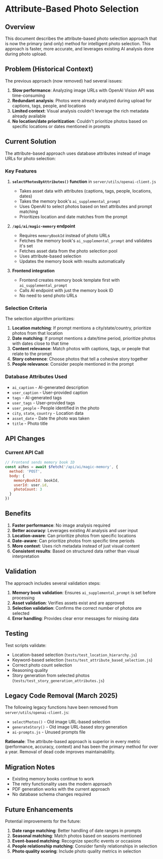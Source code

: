 # Attribute-Based Photo Selection

## Overview

This document describes the attribute-based photo selection approach that is now the primary (and only) method for intelligent photo selection. This approach is faster, more accurate, and leverages existing AI analysis done during photo upload.

## Problem (Historical Context)

The previous approach (now removed) had several issues:
1. **Slow performance**: Analyzing image URLs with OpenAI Vision API was time-consuming
2. **Redundant analysis**: Photos were already analyzed during upload for captions, tags, people, and locations
3. **Limited context**: Visual analysis couldn't leverage the rich metadata already available
4. **No location/date prioritization**: Couldn't prioritize photos based on specific locations or dates mentioned in prompts

## Current Solution

The attribute-based approach uses database attributes instead of image URLs for photo selection:

### Key Features

1. **`selectPhotosByAttributes()` function** in `server/utils/openai-client.js`
   - Takes asset data with attributes (captions, tags, people, locations, dates)
   - Takes the memory book's `ai_supplemental_prompt`
   - Uses OpenAI to select photos based on text attributes and prompt matching
   - Prioritizes location and date matches from the prompt

2. **`/api/ai/magic-memory` endpoint**
   - Requires `memoryBookId` instead of photo URLs
   - Fetches the memory book's `ai_supplemental_prompt` and validates it's set
   - Fetches asset data from the photo selection pool
   - Uses attribute-based selection
   - Updates the memory book with results automatically

3. **Frontend integration**
   - Frontend creates memory book template first with `ai_supplemental_prompt`
   - Calls AI endpoint with just the memory book ID
   - No need to send photo URLs

### Selection Criteria

The selection algorithm prioritizes:

1. **Location matching**: If prompt mentions a city/state/country, prioritize photos from that location
2. **Date matching**: If prompt mentions a date/time period, prioritize photos with dates close to that time
3. **Content relevance**: Match photos with captions, tags, or people that relate to the prompt
4. **Story coherence**: Choose photos that tell a cohesive story together
5. **People relevance**: Consider people mentioned in the prompt

### Database Attributes Used

- `ai_caption` - AI-generated description
- `user_caption` - User-provided caption
- `tags` - AI-generated tags
- `user_tags` - User-provided tags
- `user_people` - People identified in the photo
- `city`, `state`, `country` - Location data
- `asset_date` - Date the photo was taken
- `title` - Photo title

## API Changes

### Current API Call
```javascript
// Frontend sends memory book ID
const aiRes = await $fetch('/api/ai/magic-memory', {
  method: 'POST',
  body: {
    memoryBookId: bookId,
    userId: user.id,
    photoCount: 3
  }
})
```

## Benefits

1. **Faster performance**: No image analysis required
2. **Better accuracy**: Leverages existing AI analysis and user input
3. **Location-aware**: Can prioritize photos from specific locations
4. **Date-aware**: Can prioritize photos from specific time periods
5. **More context**: Uses rich metadata instead of just visual content
6. **Consistent results**: Based on structured data rather than visual interpretation

## Validation

The approach includes several validation steps:

1. **Memory book validation**: Ensures `ai_supplemental_prompt` is set before processing
2. **Asset validation**: Verifies assets exist and are approved
3. **Selection validation**: Confirms the correct number of photos are selected
4. **Error handling**: Provides clear error messages for missing data

## Testing

Test scripts validate:
- Location-based selection (`tests/test_location_hierarchy.js`)
- Keyword-based selection (`tests/test_attribute_based_selection.js`)
- Correct photo count selection
- Reasoning quality
- Story generation from selected photos (`tests/test_story_generation_attributes.js`)

## Legacy Code Removal (March 2025)

The following legacy functions have been removed from `server/utils/openai-client.js`:
- `selectPhotos()` - Old image URL-based selection
- `generateStory()` - Old image URL-based story generation
- `ai-prompts.js` - Unused prompts file

**Rationale**: The attribute-based approach is superior in every metric (performance, accuracy, context) and has been the primary method for over a year. Removal of dead code improves maintainability.

## Migration Notes

- Existing memory books continue to work
- The retry functionality uses the modern approach
- PDF generation works with the current approach
- No database schema changes required

## Future Enhancements

Potential improvements for the future:
1. **Date range matching**: Better handling of date ranges in prompts
2. **Seasonal matching**: Match photos based on seasons mentioned
3. **Event-based matching**: Recognize specific events or occasions
4. **People relationship matching**: Consider family relationships in selection
5. **Photo quality scoring**: Include photo quality metrics in selection
